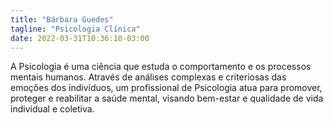 ```yaml
---
title: "Bárbara Guedes"
tagline: "Psicologia Clínica"
date: 2022-03-31T10:36:10-03:00
---
```


A Psicologia é uma ciência que estuda o comportamento e os processos mentais humanos. Através de análises complexas e criteriosas das emoções dos indivíduos, um profissional de Psicologia atua para promover, proteger e reabilitar a saúde mental, visando bem-estar e qualidade de vida individual e coletiva.